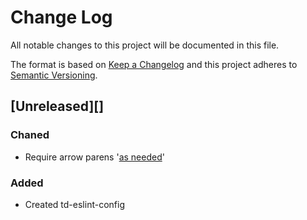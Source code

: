 # Change Log
All notable changes to this project will be documented in this file.

The format is based on [Keep a Changelog](http://keepachangelog.com/)
and this project adheres to [Semantic Versioning](http://semver.org/).

## [Unreleased][]
### Chaned
- Require arrow parens '[as needed](https://github.com/airbnb/javascript#arrows--one-arg-parens)'

### Added
- Created td-eslint-config
